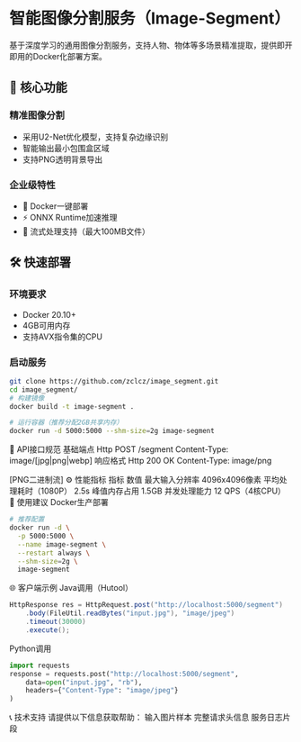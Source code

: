 # 智能图像分割服务（Image-Segment）

基于深度学习的通用图像分割服务，支持人物、物体等多场景精准提取，提供即开即用的Docker化部署方案。

## 🎯 核心功能

### 精准图像分割
- 采用U2-Net优化模型，支持复杂边缘识别
- 智能输出最小包围盒区域
- 支持PNG透明背景导出

### 企业级特性
- 🐳 Docker一键部署
- ⚡ ONNX Runtime加速推理
- 🔄 流式处理支持（最大100MB文件）

## 🛠️ 快速部署

### 环境要求
- Docker 20.10+
- 4GB可用内存
- 支持AVX指令集的CPU

### 启动服务
```bash
git clone https://github.com/zclcz/image_segment.git
cd image_segment/
# 构建镜像
docker build -t image-segment .

# 运行容器（推荐分配2GB共享内存）
docker run -d 5000:5000 --shm-size=2g image-segment
```
📡 API接口规范
基础端点
Http
POST /segment
Content-Type: image/[jpg|png|webp]
响应格式
Http
200 OK
Content-Type: image/png

[PNG二进制流]
⚙️ 性能指标
指标	数值
最大输入分辨率	4096x4096像素
平均处理耗时（1080P）	2.5s
峰值内存占用	1.5GB
并发处理能力	12 QPS（4核CPU）
📌 使用建议
Docker生产部署
```Bash
# 推荐配置
docker run -d \
  -p 5000:5000 \
  --name image-segment \
  --restart always \
  --shm-size=2g \
  image-segment
```

🌐 客户端示例
Java调用（Hutool）
```Java
HttpResponse res = HttpRequest.post("http://localhost:5000/segment")
    .body(FileUtil.readBytes("input.jpg"), "image/jpeg")
    .timeout(30000)
    .execute();
```
Python调用
```Python
import requests
response = requests.post("http://localhost:5000/segment", 
    data=open("input.jpg", "rb"),
    headers={"Content-Type": "image/jpeg"}
)
```
📞 技术支持
请提供以下信息获取帮助：
输入图片样本
完整请求头信息
服务日志片段
